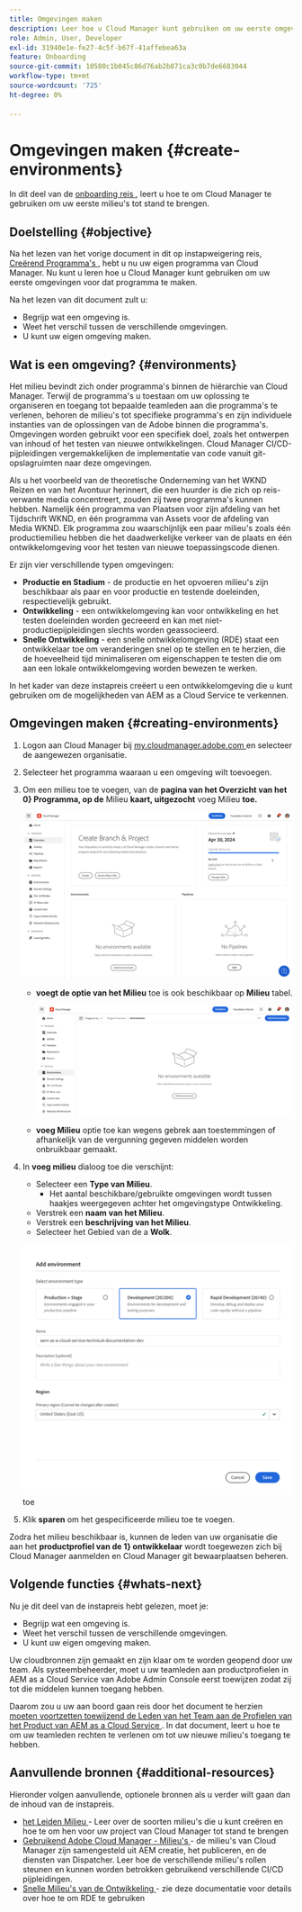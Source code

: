 ```yaml
---
title: Omgevingen maken
description: Leer hoe u Cloud Manager kunt gebruiken om uw eerste omgevingen te maken.
role: Admin, User, Developer
exl-id: 31940e1e-fe27-4c5f-b67f-41affebea63a
feature: Onboarding
source-git-commit: 10580c1b045c86d76ab2b871ca3c0b7de6683044
workflow-type: tm+mt
source-wordcount: '725'
ht-degree: 0%

---
```


# Omgevingen maken {#create-environments}

In dit deel van de [ onboarding reis ](overview.md), leert u hoe te om Cloud Manager te gebruiken om uw eerste milieu&#39;s tot stand te brengen.

## Doelstelling {#objective}

Na het lezen van het vorige document in dit op instapweigering reis, [ Creërend Programma&#39;s ](create-program.md), hebt u nu uw eigen programma van Cloud Manager. Nu kunt u leren hoe u Cloud Manager kunt gebruiken om uw eerste omgevingen voor dat programma te maken.

Na het lezen van dit document zult u:

* Begrijp wat een omgeving is.
* Weet het verschil tussen de verschillende omgevingen.
* U kunt uw eigen omgeving maken.

## Wat is een omgeving? {#environments}

Het milieu bevindt zich onder programma&#39;s binnen de hiërarchie van Cloud Manager. Terwijl de programma&#39;s u toestaan om uw oplossing te organiseren en toegang tot bepaalde teamleden aan die programma&#39;s te verlenen, behoren de milieu&#39;s tot specifieke programma&#39;s en zijn individuele instanties van de oplossingen van de Adobe binnen die programma&#39;s. Omgevingen worden gebruikt voor een specifiek doel, zoals het ontwerpen van inhoud of het testen van nieuwe ontwikkelingen. Cloud Manager CI/CD-pijpleidingen vergemakkelijken de implementatie van code vanuit git-opslagruimten naar deze omgevingen.

Als u het voorbeeld van de theoretische Onderneming van het WKND Reizen en van het Avontuur herinnert, die een huurder is die zich op reis-verwante media concentreert, zouden zij twee programma&#39;s kunnen hebben. Namelijk één programma van Plaatsen voor zijn afdeling van het Tijdschrift WKND, en één programma van Assets voor de afdeling van Media WKND. Elk programma zou waarschijnlijk een paar milieu&#39;s zoals één productiemilieu hebben die het daadwerkelijke verkeer van de plaats en één ontwikkelomgeving voor het testen van nieuwe toepassingscode dienen.

Er zijn vier verschillende typen omgevingen:

* **Productie en Stadium** - de productie en het opvoeren milieu&#39;s zijn beschikbaar als paar en voor productie en testende doeleinden, respectievelijk gebruikt.
* **Ontwikkeling** - een ontwikkelomgeving kan voor ontwikkeling en het testen doeleinden worden gecreeerd en kan met niet-productiepijpleidingen slechts worden geassocieerd.
* **Snelle Ontwikkeling** - een snelle ontwikkelomgeving (RDE) staat een ontwikkelaar toe om veranderingen snel op te stellen en te herzien, die de hoeveelheid tijd minimaliseren om eigenschappen te testen die om aan een lokale ontwikkelomgeving worden bewezen te werken.

In het kader van deze instapreis creëert u een ontwikkelomgeving die u kunt gebruiken om de mogelijkheden van AEM as a Cloud Service te verkennen.

## Omgevingen maken {#creating-environments}

1. Logon aan Cloud Manager bij [ my.cloudmanager.adobe.com ](https://my.cloudmanager.adobe.com/) en selecteer de aangewezen organisatie.

1. Selecteer het programma waaraan u een omgeving wilt toevoegen.

1. Om een milieu toe te voegen, van de **pagina van het Overzicht van het 0} Programma, op de** Milieu **kaart, uitgezocht** voeg Milieu **toe.**

   ![ kaart van Milieu&#39;s ](/help/implementing/cloud-manager/assets/no-environments.png)

   * **voegt de optie van het Milieu** toe is ook beschikbaar op **Milieu** tabel.

     ![ Milieu&#39;s tabel ](/help/implementing/cloud-manager/assets/environments-tab.png)

   * **voeg Milieu** optie toe kan wegens gebrek aan toestemmingen of afhankelijk van de vergunning gegeven middelen worden onbruikbaar gemaakt.

1. In **voeg milieu** dialoog toe die verschijnt:

   * Selecteer een **Type van Milieu**.
      * Het aantal beschikbare/gebruikte omgevingen wordt tussen haakjes weergegeven achter het omgevingstype Ontwikkeling.
   * Verstrek een **naam van het Milieu**.
   * Verstrek een **beschrijving van het Milieu**.
   * Selecteer het Gebied van de a **Wolk**.

   ![ voeg milieudialoog ](/help/implementing/cloud-manager/assets/add-environment2.png) toe

1. Klik **sparen** om het gespecificeerde milieu toe te voegen.

Zodra het milieu beschikbaar is, kunnen de leden van uw organisatie die aan het **productprofiel van de 1} ontwikkelaar** wordt toegewezen zich bij Cloud Manager aanmelden en Cloud Manager git bewaarplaatsen beheren.

## Volgende functies {#whats-next}

Nu je dit deel van de instapreis hebt gelezen, moet je:

* Begrijp wat een omgeving is.
* Weet het verschil tussen de verschillende omgevingen.
* U kunt uw eigen omgeving maken.

Uw cloudbronnen zijn gemaakt en zijn klaar om te worden geopend door uw team. Als systeembeheerder, moet u uw teamleden aan productprofielen in AEM as a Cloud Service van Adobe Admin Console eerst toewijzen zodat zij tot die middelen kunnen toegang hebben.

Daarom zou u uw aan boord gaan reis door het document te herzien [ moeten voortzetten toewijzend de Leden van het Team aan de Profielen van het Product van AEM as a Cloud Service ](assign-profiles-aem.md). In dat document, leert u hoe te om uw teamleden rechten te verlenen om tot uw nieuwe milieu&#39;s toegang te hebben.

## Aanvullende bronnen {#additional-resources}

Hieronder volgen aanvullende, optionele bronnen als u verder wilt gaan dan de inhoud van de instapreis.

* [ het Leiden Milieu ](/help/implementing/cloud-manager/manage-environments.md) - Leer over de soorten milieu&#39;s die u kunt creëren en hoe te om hen voor uw project van Cloud Manager tot stand te brengen
* [ Gebruikend Adobe Cloud Manager - Milieu&#39;s ](https://experienceleague.adobe.com/docs/experience-manager-learn/cloud-service/cloud-manager/environments.html) - de milieu&#39;s van Cloud Manager zijn samengesteld uit AEM creatie, het publiceren, en de diensten van Dispatcher. Leer hoe de verschillende milieu&#39;s rollen steunen en kunnen worden betrokken gebruikend verschillende CI/CD pijpleidingen.
* [ Snelle Milieu&#39;s van de Ontwikkeling ](/help/implementing/developing/introduction/rapid-development-environments.md) - zie deze documentatie voor details over hoe te om RDE te gebruiken
<!-- ERROR: Not Found (HTTP error 404) * [AEM Champion Tips and Tricks - Cloud Manager Environment Types](https://experienceleague.adobe.com/docs/experience-manager-learn/cloud-service/expert-resources/aem-champions/environment-types.md) - Watch this video for an overview of Cloud Manager environment types from an AEM champion. -->

